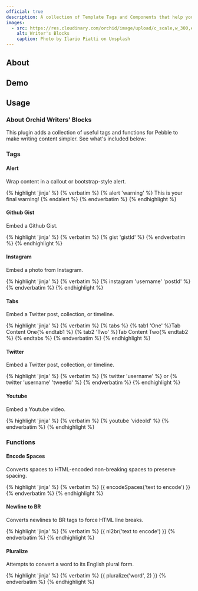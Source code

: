 ```yaml
---
official: true
description: A collection of Template Tags and Components that help you get past the writer's block and make building your site a dream.
images:
  - src: https://res.cloudinary.com/orchid/image/upload/c_scale,w_300,e_blur:150/v1524973072/plugins/writersblocks.jpg
    alt: Writer's Blocks
    caption: Photo by Ilario Piatti on Unsplash
---
```


## About

## Demo

## Usage

### About Orchid Writers' Blocks

This plugin adds a collection of useful tags and functions for Pebble to make writing content simpler. See what's 
included below:

### Tags

#### Alert

Wrap content in a callout or bootstrap-style alert.

{% highlight 'jinja' %}
{% verbatim %}
{% alert 'warning' %}
    This is your final warning!
{% endalert %}
{% endverbatim %}
{% endhighlight %}


#### Github Gist

Embed a Github Gist.

{% highlight 'jinja' %}
{% verbatim %}
{% gist 'gistId' %}
{% endverbatim %}
{% endhighlight %}


#### Instagram

Embed a photo from Instagram.

{% highlight 'jinja' %}
{% verbatim %}
{% instagram 'username' 'postId' %}
{% endverbatim %}
{% endhighlight %}

#### Tabs

Embed a Twitter post, collection, or timeline.

{% highlight 'jinja' %}
{% verbatim %}
{% tabs %}
    {% tab1 'One' %}Tab Content One{% endtab1 %}
    {% tab2 'Two' %}Tab Content Two{% endtab2 %}
{% endtabs %}
{% endverbatim %}
{% endhighlight %}

#### Twitter

Embed a Twitter post, collection, or timeline.

{% highlight 'jinja' %}
{% verbatim %}
{% twitter 'username' %}
or
{% twitter 'username' 'tweetId' %}
{% endverbatim %}
{% endhighlight %}


#### Youtube

Embed a Youtube video.

{% highlight 'jinja' %}
{% verbatim %}
{% youtube 'videoId' %}
{% endverbatim %}
{% endhighlight %}


### Functions

#### Encode Spaces

Converts spaces to HTML-encoded non-breaking spaces to preserve spacing.

{% highlight 'jinja' %}
{% verbatim %}
{{ encodeSpaces('text to encode') }}
{% endverbatim %}
{% endhighlight %}


#### Newline to BR

Converts newlines to BR tags to force HTML line breaks.

{% highlight 'jinja' %}
{% verbatim %}
{{ nl2br('text to encode') }}
{% endverbatim %}
{% endhighlight %}


#### Pluralize

Attempts to convert a word to its English plural form.

{% highlight 'jinja' %}
{% verbatim %}
{{ pluralize('word', 2) }}
{% endverbatim %}
{% endhighlight %}